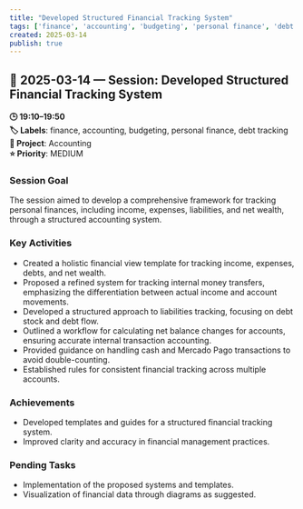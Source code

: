 ```yaml
---
title: "Developed Structured Financial Tracking System"
tags: ['finance', 'accounting', 'budgeting', 'personal finance', 'debt tracking']
created: 2025-03-14
publish: true
---
```


## 📅 2025-03-14 — Session: Developed Structured Financial Tracking System

**🕒 19:10–19:50**  
**🏷️ Labels**: finance, accounting, budgeting, personal finance, debt tracking  
**📂 Project**: Accounting  
**⭐ Priority**: MEDIUM  


### Session Goal
The session aimed to develop a comprehensive framework for tracking personal finances, including income, expenses, liabilities, and net wealth, through a structured accounting system.

### Key Activities
- Created a holistic financial view template for tracking income, expenses, debts, and net wealth.
- Proposed a refined system for tracking internal money transfers, emphasizing the differentiation between actual income and account movements.
- Developed a structured approach to liabilities tracking, focusing on debt stock and debt flow.
- Outlined a workflow for calculating net balance changes for accounts, ensuring accurate internal transaction accounting.
- Provided guidance on handling cash and Mercado Pago transactions to avoid double-counting.
- Established rules for consistent financial tracking across multiple accounts.

### Achievements
- Developed templates and guides for a structured financial tracking system.
- Improved clarity and accuracy in financial management practices.

### Pending Tasks
- Implementation of the proposed systems and templates.
- Visualization of financial data through diagrams as suggested.
